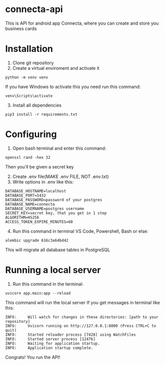 # connecta-api
This is API for android app Connecta, where you can create and store you business cards

# Installation
1. Clone git repository
2. Create a virtual enviroment and activate it
```
python -m venv venv
```
If you have Windows to activate this you need run this command:
```
venv\Scripts\activate
```
3. Install all dependencies 
```
pip3 install -r requirements.txt
```

# Configuring
1. Open bash terminal and enter this command:
```
openssl rand -hex 32
```
Then you'll be given a secret key

2. Create .env file(MAKE .env FILE, NOT .env.txt)
3. Write options in .env like this:
```
DATABASE_HOSTNAME=localhost
DATABASE_PORT=5432
DATABASE_PASSWORD=password of your postgres
DATABASE_NAME=connecta
DATABASE_USERNAME=postgres username
SECRET_KEY=secret key, that you get in 1 step
ALGORITHM=HS256
ACCESS_TOKEN_EXPIRE_MINUTES=60
```
4. Run this command in terminal VS Code, Powershell, Bash or else:
```
alembic upgrade 616c3a64bd42
```
This will migrate all database tables in PostgreSQL

# Running a local server
1. Run this command in the terminal:
```
uvicorn app.main:app --reload
```
This command will run the local server
If you get messages in terminal like this:
```
INFO:     Will watch for changes in these directories: [path to your repository]
INFO:     Uvicorn running on http://127.0.0.1:8000 (Press CTRL+C to quit)
INFO:     Started reloader process [7428] using WatchFiles
INFO:     Started server process [12476]
INFO:     Waiting for application startup.
INFO:     Application startup complete.
```
Congrats! You run the API!
